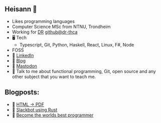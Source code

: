 ## Heisann 👋 
- Likes programming languages
- Computer Science MSc from NTNU, Trondheim
- Working for [DR](https://www.dr.dk/) [github@dr-thca](https://github.com/dr-thca)
- 🖥️ Tech
  - Typescript, Git,  Python, Haskell, React, Linux, F#, Node
- FOSS 
- 🔗 [LinkedIn](https://www.linkedin.com/in/theodorcarlsen/)
- 📙 [Blog](https://blog.theodorc.no)
- 🐘 [Mastodon](https://snabelen.no/@theodorc)
- 🧑 Talk to me about functional programming, Git, open source and any other subject that you want to teach me.

## Blogposts:
- 📃 [HTML -> PDF](https://blog.theodorc.no/posts/html2pdf/)
- 🦀 [Slackbot using Rust](https://blogg.blank.no/hvor-vanskelig-kan-det-v%C3%A6re-slackbot-i-rust-bf9ba845dc88)
- 🧠 [Become the worlds best programmer](https://blog.theodorc.no/posts/worlds-best-programmer/)
<!--
**TheodorRene/TheodorRene** is a ✨ _special_ ✨ repository because its `README.md` (this file) appears on your GitHub profile.

Here are some ideas to get you started:

- 🔭 I’m currently working on ...
- 🌱 I’m currently learning ...
- 👯 I’m looking to collaborate on ...
- 🤔 I’m looking for help with ...
- 💬 Ask me about ...
- 📫 How to reach me: ...
- 😄 Pronouns: ...
- ⚡ Fun fact: ...
-->
